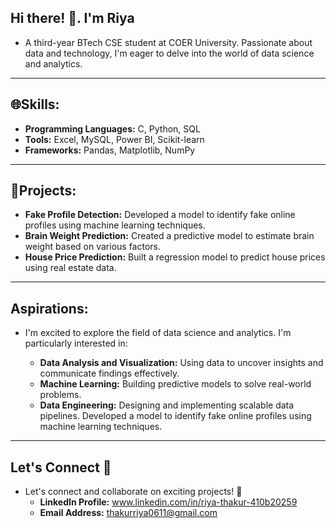 ## Hi there! 👋. I'm Riya

-  A third-year BTech CSE student at COER University. Passionate about data and technology, I'm eager to delve into the world of data science and analytics.

---
## 🌐**Skills:**

   - **Programming Languages:** C, Python, SQL
   - **Tools:** Excel, MySQL, Power BI, Scikit-learn
   - **Frameworks:** Pandas, Matplotlib, NumPy

---
## 🚀**Projects:**

   - **Fake Profile Detection:** Developed a model to identify fake online profiles using machine learning techniques.
   - **Brain Weight Prediction:** Created a predictive model to estimate brain weight based on various factors.
   - **House Price Prediction:** Built a regression model to predict house prices using real estate data.

---
## **Aspirations:**

- I'm excited to explore the field of data science and analytics. I'm particularly interested in:

   - **Data Analysis and Visualization:** Using data to uncover insights and communicate findings effectively.
   - **Machine Learning:** Building predictive models to solve real-world problems.
   - **Data Engineering:** Designing and implementing scalable data pipelines. Developed a model to identify fake online profiles using machine learning techniques.
---
## **Let's Connect**  🤝
-  Let's connect and collaborate on exciting projects! 🤝
   - **LinkedIn Profile:** www.linkedin.com/in/riya-thakur-410b20259
   - **Email Address:** thakurriya0611@gmail.com
